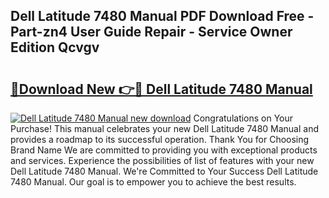 ## Dell Latitude 7480 Manual PDF Download Free - Part-zn4 User Guide Repair - Service Owner Edition Qcvgv

# <h2><a href="http://bc11672.oget.top/?id=Dell+Latitude+7480+Manual">🔗Download New 👉🔴 Dell Latitude 7480 Manual</a></h2>

[![Dell Latitude 7480 Manual new download](https://i.imgur.com/5g1atiW.png)](http://bc11672.oget.top/?id=Dell+Latitude+7480+Manual)
Congratulations on Your Purchase! This manual celebrates your new Dell Latitude 7480 Manual and provides a roadmap to its successful operation. Thank You for Choosing Brand Name We are committed to providing you with exceptional products and services. Experience the possibilities of list of features with your new Dell Latitude 7480 Manual. We're Committed to Your Success Dell Latitude 7480 Manual. Our goal is to empower you to achieve the best results.
